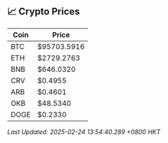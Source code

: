 ## 📈 Crypto Prices

| Coin | Price |
| ---- | ----- |
| BTC | $95703.5916 |
| ETH | $2729.2763 |
| BNB | $646.0320 |
| CRV | $0.4955 |
| ARB | $0.4601 |
| OKB | $48.5340 |
| DOGE | $0.2330 |

_Last Updated: 2025-02-24 13:54:40.289 +0800 HKT_